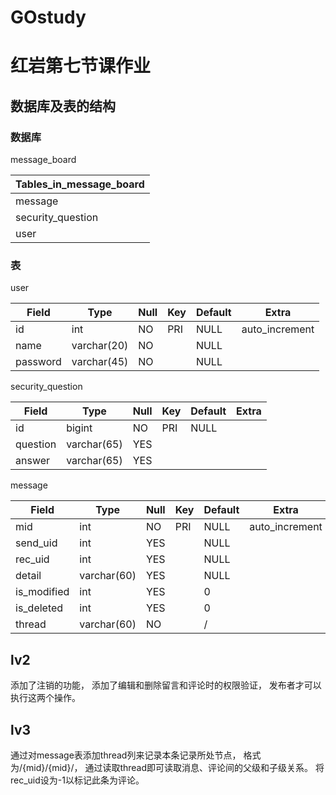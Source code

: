 # GOstudy

# 红岩第七节课作业

## 数据库及表的结构

### 数据库

message_board

| Tables_in_message_board |
|-------------------------|
| message                 |
| security_question       |
| user                    |
### 表

user

| Field    | Type        | Null | Key | Default | Extra          |
|----------|-------------|------|-----|---------|----------------|
| id       | int         | NO   | PRI | NULL    | auto_increment |
| name     | varchar(20) | NO   |     | NULL    |                |
| password | varchar(45) | NO   |     | NULL    |                |

security_question


| Field    | Type        | Null | Key | Default | Extra |
|----------|-------------|------|-----|---------|-------|
| id       | bigint      | NO   | PRI | NULL    |       |
| question | varchar(65) | YES  |     |         |       |
| answer   | varchar(65) | YES  |     |         |       |

message

| Field       | Type        | Null | Key | Default | Extra          |
|-------------|-------------|------|-----|---------|----------------|
| mid         | int         | NO   | PRI | NULL    | auto_increment |
| send_uid    | int         | YES  |     | NULL    |                |
| rec_uid     | int         | YES  |     | NULL    |                |
| detail      | varchar(60) | YES  |     | NULL    |                |
| is_modified | int         | YES  |     | 0       |                |
| is_deleted  | int         | YES  |     | 0       |                |
| thread      | varchar(60) | NO   |     | /       |                |

## lv2

添加了注销的功能，
添加了编辑和删除留言和评论时的权限验证，
发布者才可以执行这两个操作。

## lv3

通过对message表添加thread列来记录本条记录所处节点，
格式为/{mid}/{mid}/，
通过读取thread即可读取消息、评论间的父级和子级关系。
将rec_uid设为-1以标记此条为评论。
